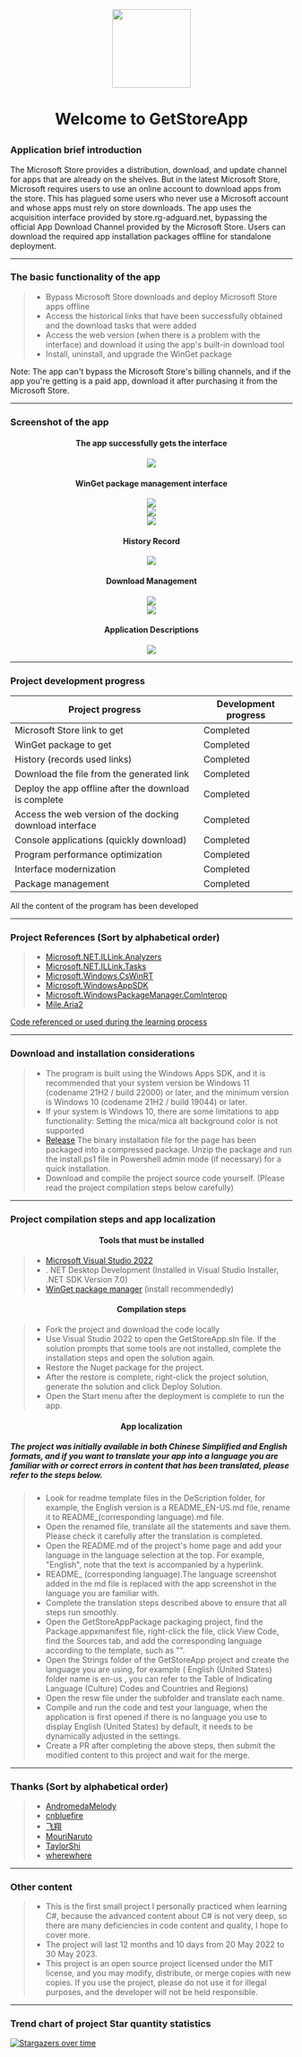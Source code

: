<div align=center>
<img src="https://user-images.githubusercontent.com/49179966/219057775-f8d6abb5-c9c3-46c6-829e-05d164937b76.png" width="140" height="140"/>
</div>

# <p align="center">Welcome to GetStoreApp</p>

### Application brief introduction

The Microsoft Store provides a distribution, download, and update channel for apps that are already on the shelves. But in the latest Microsoft Store, Microsoft requires users to use an online account to download apps from the store. This has plagued some users who never use a Microsoft account and whose apps must rely on store downloads. The app uses the acquisition interface provided by store.rg-adguard.net, bypassing the official App Download Channel provided by the Microsoft Store. Users can download the required app installation packages offline for standalone deployment.

------

### The basic functionality of the app

> * Bypass Microsoft Store downloads and deploy Microsoft Store apps offline
> * Access the historical links that have been successfully obtained and the download tasks that were added
> * Access the web version (when there is a problem with the interface) and download it using the app's built-in download tool
> * Install, uninstall, and upgrade the WinGet package

Note: The app can't bypass the Microsoft Store's billing channels, and if the app you're getting is a paid app, download it after purchasing it from the Microsoft Store.

------

### Screenshot of the app

#### <p align="center">The app successfully gets the interface</p>
<div align="center">
<img src="https://github.com/Gaoyifei1011/GetStoreApp/assets/49179966/75d5bc77-2680-4692-9f2e-fa1126c44ea5" />
</div>

#### <p align="center">WinGet package management interface</p>
<div align="center">
<img src="https://github.com/Gaoyifei1011/GetStoreApp/assets/49179966/9788e38e-4614-4f4f-b080-ed9c72c57995" />
</div>

<div align="center">
<img src="https://github.com/Gaoyifei1011/GetStoreApp/assets/49179966/5938b36c-d4db-4784-b020-02251422875c" />
</div>

<div align="center">
<img src="https://github.com/Gaoyifei1011/GetStoreApp/assets/49179966/59a56868-7762-4db8-b8b9-31cad199c97f" />
</div>

#### <p align="center">History Record</p>
<div align="center">
<img src="https://github.com/Gaoyifei1011/GetStoreApp/assets/49179966/2a00ef92-ca15-4679-a962-49a5396aee96" />
</div>

#### <p align="center">Download Management</p>
<div align="center">
<img src="https://github.com/Gaoyifei1011/GetStoreApp/assets/49179966/2177ee35-80a8-49fc-9c99-b82fb92fe470" />
</div>

<div align="center">
<img src="https://github.com/Gaoyifei1011/GetStoreApp/assets/49179966/7764c08f-e1b8-4bdd-ab25-e8f9cee94f50" />
</div>

#### <p align="center">Application Descriptions</p>
<div align="center">
<img src="https://github.com/Gaoyifei1011/GetStoreApp/assets/49179966/0743b5a6-30a4-4f71-9b4e-a38c3bc58061" />
</div>

------

### Project development progress

| Project progress                                         | Development progress                                                                                               |
| ---------------------------------------------------------| -------------------------------------------------------------------------------------------------------------------|
| Microsoft Store link to get                              | Completed                                                                                                          |
| WinGet package to get                                    | Completed                                                                                                          |
| History (records used links)                             | Completed                                                                                                          |
| Download the file from the generated link                | Completed                                                                                                          |
| Deploy the app offline after the download is complete    | Completed                                                                                                          |
| Access the web version of the docking download interface | Completed                                                                                                          |
| Console applications (quickly download)                  | Completed                                                                                                          |
| Program performance optimization                         | Completed                                                                                                          |
| Interface modernization                                  | Completed                                                                                                          |
| Package management                                       | Completed                                                                                                          |

All the content of the program has been developed

------

### Project References (Sort by alphabetical order)

> * [Microsoft.NET.ILLink.Analyzers](https://github.com/dotnet/linker)&emsp;
> * [Microsoft.NET.ILLink.Tasks](https://github.com/dotnet/linker)&emsp;
> * [Microsoft.Windows.CsWinRT](https://github.com/microsoft/cswinrt)&emsp;
> * [Microsoft.WindowsAppSDK](https://github.com/microsoft/windowsappsdk)&emsp;
> * [Microsoft.WindowsPackageManager.ComInterop](https://github.com/microsoft/winget-cli)&emsp;
> * [Mile.Aria2](https://github.com/ProjectMile/Mile.Aria2)&emsp;

[Code referenced or used during the learning process](https://github.com/Gaoyifei1011/GetStoreApp/blob/main/Description/StudyReferenceCode.md)&emsp;

------

### Download and installation considerations

> * The program is built using the Windows Apps SDK, and it is recommended that your system version be Windows 11 (codename 21H2 / build 22000) or later, and the minimum version is Windows 10 (codename 21H2 / build 19044) or later.
> * If your system is Windows 10, there are some limitations to app functionality:
    Setting the mica/mica alt background color is not supported
> * [Release](https://github.com/Gaoyifei1011/GetStoreApp/releases) The binary installation file for the page has been packaged into a compressed package. Unzip the package and run the install.ps1 file in Powershell admin mode (if necessary) for a quick installation.
> * Download and compile the project source code yourself. (Please read the project compilation steps below carefully)

------

### Project compilation steps and app localization

#### <p align="center">Tools that must be installed</p>

> * [Microsoft Visual Studio 2022](https://visualstudio.microsoft.com/) 
> * . NET Desktop Development (Installed in Visual Studio Installer, .NET SDK Version 7.0)
> * [WinGet package manager](https://www.microsoft.com/store/productId/9NBLGGH4NNS1) (install recommendedly)

#### <p align="center">Compilation steps</p>

> * Fork the project and download the code locally
> * Use Visual Studio 2022 to open the GetStoreApp.sln file. If the solution prompts that some tools are not installed, complete the installation steps and open the solution again.
> * Restore the Nuget package for the project.
> * After the restore is complete, right-click the project solution, generate the solution and click Deploy Solution.
> * Open the Start menu after the deployment is complete to run the app.

#### <p align="center">App localization</p>
##### The project was initially available in both Chinese Simplified and English formats, and if you want to translate your app into a language you are familiar with or correct errors in content that has been translated, please refer to the steps below.

> * Look for readme template files in the DeScription folder, for example, the English version is a README_EN-US.md file, rename it to README_(corresponding language).md file.
> * Open the renamed file, translate all the statements and save them. Please check it carefully after the translation is completed.
> * Open the README.md of the project's home page and add your language in the language selection at the top. For example, "English", note that the text is accompanied by a hyperlink.
> * README_ (corresponding language).The language screenshot added in the md file is replaced with the app screenshot in the language you are familiar with.
> * Complete the translation steps described above to ensure that all steps run smoothly.
> * Open the GetStoreAppPackage packaging project, find the Package.appxmanifest file, right-click the file, click View Code, find the Sources tab, and add the corresponding language according to the template, such as "<Resource Language="EN-US"/>".
> * Open the Strings folder of the GetStoreApp project and create the language you are using, for example ( English (United States) folder name is en-us , you can refer to the Table of Indicating Language (Culture) Codes and Countries and Regions)
> * Open the resw file under the subfolder and translate each name.
> * Compile and run the code and test your language, when the application is first opened if there is no language you use to display English (United States) by default, it needs to be dynamically adjusted in the settings.
> * Create a PR after completing the above steps, then submit the modified content to this project and wait for the merge.

------

### Thanks (Sort by alphabetical order)

> * [AndromedaMelody](https://github.com/AndromedaMelody)&emsp;
> * [cnbluefire](https://github.com/cnbluefire)&emsp;
> * [飞翔](https://fionlen.azurewebsites.net)&emsp;
> * [MouriNaruto](https://github.com/MouriNaruto)&emsp;
> * [TaylorShi](https://github.com/TaylorShi)&emsp;
> * [wherewhere](https://github.com/wherewhere)&emsp;

------

### Other content

> * This is the first small project I personally practiced when learning C#, because the advanced content about C# is not very deep, so there are many deficiencies in code content and quality, I hope to cover more.
> * The project will last 12 months and 10 days from 20 May 2022 to 30 May 2023.
> * This project is an open source project licensed under the MIT license, and you may modify, distribute, or merge copies with new copies. If you use the project, please do not use it for illegal purposes, and the developer will not be held responsible.

------

### Trend chart of project Star quantity statistics
[![Stargazers over time](https://starchart.cc/Gaoyifei1011/GetStoreApp.svg)](https://starchart.cc/Gaoyifei1011/GetStoreApp)
